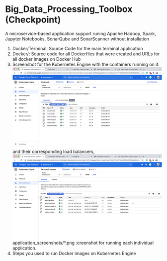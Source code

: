 # Big_Data_Processing_Toolbox (Checkpoint)
A microservice-based application support runing Apache Hadoop, Spark, Jupyter Notebooks, SonarQube and  SonarScanner without installation
1. Docker/Terminal: Source Code for the main terminal application
2. Docker/: Source code for all Dockerfiles that were created and URLs for all docker images on Docker Hub
3. Screenshot for the Kubernetes Engine with the containers running on it.
  ![GKE](gke.png)
  and their corresponding load balancers,
  ![service](service.png)
  application_screenshots/*.png :creenshot for running each individual application.
4. Steps you used to run Docker images on Kubernetes Engine
